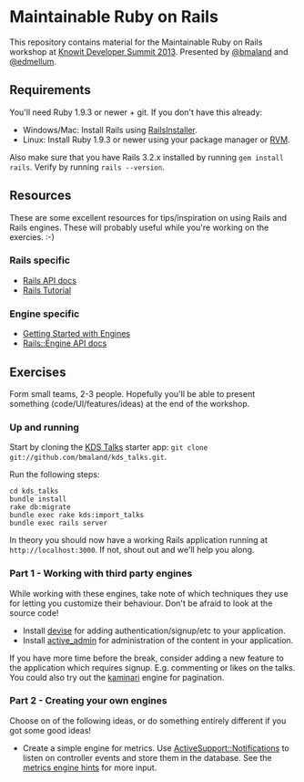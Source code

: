 # Maintainable Ruby on Rails

This repository contains material for the Maintainable Ruby on Rails workshop at
[Knowit Developer Summit 2013](http://kds.knowit.no). Presented by
[@bmaland](https://github.com/bmaland) and
[@edmellum](https://github.com/edmellum).

## Requirements

You'll need Ruby 1.9.3 or newer + git. If you don't have this already:

* Windows/Mac: Install Rails using [RailsInstaller](http://railsinstaller.org).
* Linux: Install Ruby 1.9.3 or newer using your package manager or [RVM](https://rvm.io).

Also make sure that you have Rails 3.2.x installed by running `gem install
rails`. Verify by running `rails --version`.

## Resources

These are some excellent resources for tips/inspiration on using Rails and Rails
engines. These will probably useful while you're working on the exercies. :-)

### Rails specific

* [Rails API docs](http://api.rubyonrails.org)
* [Rails Tutorial](http://ruby.railstutorial.org/ruby-on-rails-tutorial-book)

### Engine specific

* [Getting Started with Engines](http://edgeguides.rubyonrails.org/engines.html)
* [Rails::Engine API docs](http://api.rubyonrails.org/classes/Rails/Engine.html)

## Exercises

Form small teams, 2-3 people. Hopefully you'll be able to present something
(code/UI/features/ideas) at the end of the workshop.

### Up and running

Start by cloning the [KDS Talks](https://github.com/bmaland/kds_talks) starter
app: `git clone git://github.com/bmaland/kds_talks.git`.

Run the following steps:

```shell
cd kds_talks
bundle install
rake db:migrate
bundle exec rake kds:import_talks
bundle exec rails server
```

In theory you should now have a working Rails application running at 
`http://localhost:3000`. If not, shout out and we'll help you along.

### Part 1 - Working with third party engines

While working with these engines, take note of which techniques they use for
letting you customize their behaviour. Don't be afraid to look at the source
code!

- Install [devise](https://github.com/plataformatec/devise) for adding
  authentication/signup/etc to your application.
- Install [active_admin](git@github.com:gregbell/active_admin.git) for
  administration of the content in your application.

If you have more time before the break, consider adding a new feature to the
application which requires signup. E.g. commenting or likes on the talks. 
You could also try out the [kaminari](https://github.com/amatsuda/kaminari) 
engine for pagination.

### Part 2 - Creating your own engines

Choose on of the following ideas, or do something entirely different if you
got some good ideas!

- Create a simple engine for metrics. Use
  [ActiveSupport::Notifications](http://api.rubyonrails.org/classes/ActiveSupport/Notifications.html)
  to listen on controller events and store them in the database. See the
  [metrics engine hints](hints/metrics_engine.md) for more input.
